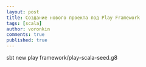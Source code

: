 ```yaml
---
layout: post
title: Создание нового проекта под Play Framework
tags: [scala]
author: voronkin
comments: true
published: true
---
```


sbt new play framework/play-scala-seed.g8